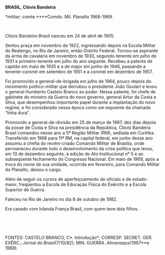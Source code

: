 **BRASIL, Clóvis Bandeira**

\*militar; comte.****Comdo. Mil. Planalto 1968-1969.

 

*Clóvis Bandeira Brasil* nasceu em 24 de abril de 1905.

Sentou praça em novembro de 1922, ingressando depois na Escola Militar
do Realengo, no Rio de Janeiro, então Distrito Federal. Tornou-se
aspirante da arma de cavalaria em novembro de 1930, segundo-tenente em
julho de 1931 e primeiro-tenente em julho do ano seguinte. Recebeu a
patente de capitão em maio de 1935 e a de major em junho de 1946,
passando a tenente-coronel em setembro de 1951 e a coronel em dezembro
de 1957.

Foi promovido a general-de-brigada em julho de 1964, pouco depois do
movimento político-militar que derrubou o presidente João Goulart e
levou o general Humberto Castelo Branco ao poder. Nessa patente, foi
chefe de gabinete do ministro da Guerra do novo governo, general Artur
da Costa e Silva, que desempenhou importante papel durante a implantação
do novo regime, e foi considerado nessa época como um expoente da
chamada “linha dura”.

Promovido a general-de-divisão em 25 de março de 1967, dez dias depois
da posse de Costa e Silva na presidência da República, Clóvis Bandeira
Brasil comandou nesse ano a 5ª Região Militar (RM), sediada em Curitiba.
Transferido em 1968 para 11ª RM, na capital federal, em junho desse ano
assumiu a chefia do recém-criado Comando Militar de Brasília, onde
permaneceu durante todo o desenvolvimento da crise política que levou,
em 13 de dezembro seguinte, à edição do Ato Institucional nº 5 e ao
subseqüente fechamento do Congresso Nacional. Em maio de 1969, após a
troca do nome de sua unidade, ocorrida em fevereiro, para Comando
Militar do Planalto, deixou o cargo.

Além de seguir os cursos de aperfeiçoamento de oficiais e de
estado-maior, freqüentou a Escola de Educação Física do Exército e a
Escola Superior de Guerra.

Faleceu no Rio de Janeiro no dia 6 de outubro de 1982.

Era casado com Iolanda França Brasil, com quem teve dois filhos.

 

 

FONTES: CASTELO BRANCO, C*. Introdução*; CORRESP. SECRET. GER. EXÉRC.;
*Jornal do Brasil*(7/10/82); MIN. GUERRA. *Almanaque*(1967**e 1969).

 
